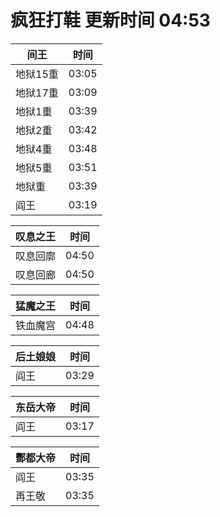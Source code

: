 # 疯狂打鞋 更新时间 04:53

| 间王   | 时间    |
|--------|-------|
| 地狱15重 | 03:05 |
| 地狱17重 | 03:09 |
| 地狱1重 | 03:39 |
| 地狱2重 | 03:42 |
| 地狱4重 | 03:48 |
| 地狱5重 | 03:51 |
| 地狱重 | 03:39 |
| 阎王 | 03:19 |

| 叹息之王   | 时间    |
|--------|-------|
| 叹息回廓 | 04:50 |
| 叹息回廊 | 04:50 |

| 猛魔之王   | 时间    |
|--------|-------|
| 铁血魔宫 | 04:48 |

| 后土娘娘   | 时间    |
|--------|-------|
| 阎王 | 03:29 |

| 东岳大帝   | 时间    |
|--------|-------|
| 阎王 | 03:17 |

| 酆都大帝   | 时间    |
|--------|-------|
| 阎王 | 03:35 |
| 再王敬 | 03:35 |